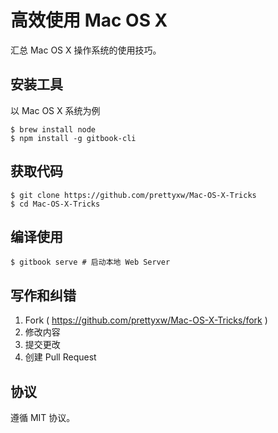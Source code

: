 高效使用 Mac OS X
================

汇总 Mac OS X 操作系统的使用技巧。

安装工具
-------
以 Mac OS X 系统为例

	$ brew install node
	$ npm install -g gitbook-cli
	
获取代码
-------

	$ git clone https://github.com/prettyxw/Mac-OS-X-Tricks
	$ cd Mac-OS-X-Tricks
	
编译使用
-------

	$ gitbook serve # 启动本地 Web Server
	
写作和纠错
---------

1. Fork ( https://github.com/prettyxw/Mac-OS-X-Tricks/fork )
2. 修改内容
3. 提交更改
4. 创建 Pull Request

协议
----
遵循 MIT 协议。